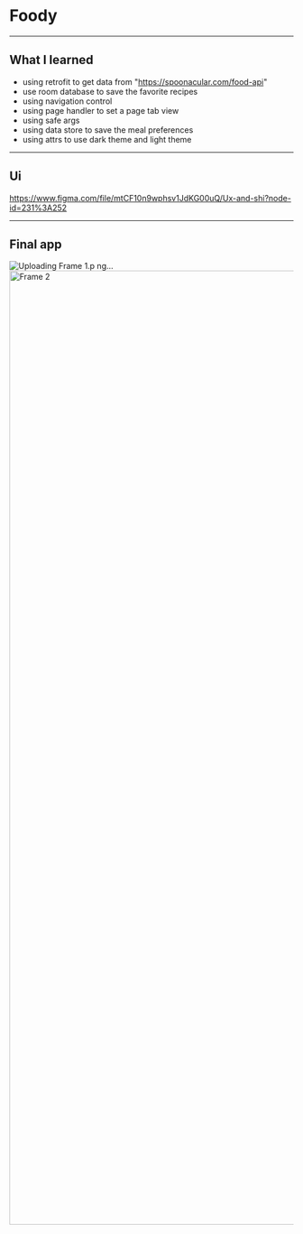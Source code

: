 # Foody
___
## What I learned
- using retrofit to get data from "https://spoonacular.com/food-api"
- use room database to save the favorite recipes 
- using navigation control
- using page handler to set a page tab view
- using safe args
- using data store to save the meal preferences 
- using attrs to use dark theme and light theme

___
## Ui
https://www.figma.com/file/mtCF10n9wphsv1JdKG00uQ/Ux-and-shi?node-id=231%3A252
___
## Final app
![Uploading Frame 1.p<img width="1691" alt="Frame 2" src="https://user-images.githubusercontent.com/98290339/151686511-660edf25-49cf-42e4-9f8c-b58bb51331e0.png">
ng…]()
<img width="1691" alt="Frame 2" src="https://user-images.githubusercontent.com/98290339/151686504-45592422-206b-4fb8-81c2-68992486c3ad.png">
